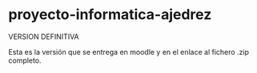 # proyecto-informatica-ajedrez

VERSION DEFINITIVA

Esta es la versión que se entrega en moodle y en el enlace al fichero .zip completo.


